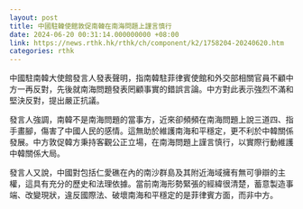 ```yaml
---
layout: post
title: 中國駐韓使館敦促南韓在南海問題上謹言慎行
date: 2024-06-20 00:31:14.000000000 +08:00
link: https://news.rthk.hk/rthk/ch/component/k2/1758204-20240620.htm
categories: rthk
---
```


中國駐南韓大使館發言人發表聲明，指南韓駐菲律賓使館和外交部相關官員不顧中方一再反對，先後就南海問題發表罔顧事實的錯誤言論。中方對此表示強烈不滿和堅決反對，提出嚴正抗議。

發言人強調，南韓不是南海問題的當事方，近來卻頻頻在南海問題上說三道四、指手畫腳，傷害了中國人民的感情。這無助於維護南海和平穩定，更不利於中韓關係發展。中方敦促韓方秉持客觀公正立場，在南海問題上謹言慎行，以實際行動維護中韓關係大局。

發言人又說，中國對包括仁愛礁在內的南沙群島及其附近海域擁有無可爭辯的主權，這具有充分的歷史和法理依據。當前南海形勢緊張的經緯很清楚，蓄意製造事端、改變現狀，違反國際法、破壞南海和平穩定的是菲律賓方面，而非中方。
